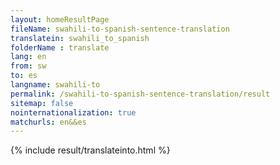 ```yaml
---
layout: homeResultPage
fileName: swahili-to-spanish-sentence-translation
translatein: swahili_to_spanish
folderName : translate
lang: en
from: sw
to: es
langname: swahili-to
permalink: /swahili-to-spanish-sentence-translation/result
sitemap: false
nointernationalization: true
matchurls: en&&es
---
```

{% include result/translateinto.html %}

<script src="/js/result/translation.js" data-foldername="{{page.folderName}}" data-lang="{{page.lang}}"></script>
